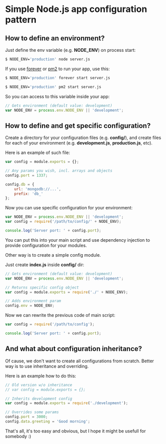 Simple Node.js app configuration pattern
========================================

How to define an environment?
-----------------------------
Just define the env variable (e.g. **NODE_ENV**) on process start:

```bash
$ NODE_ENV='production' node server.js
```

If you use [forever] or [pm2] to run your app, use this:

```sh
$ NODE_ENV='production' forever start server.js
```

```sh
$ NODE_ENV='production' pm2 start server.js
```

So you can access to this variable inside your app:

```javascript
// Gets environment (default value: development)
var NODE_ENV = process.env.NODE_ENV || 'development';
```

How to define and get specific configuration?
---------------------------------------------
Create a directory for your configuration files (e.g. **config/**), and create files for each of your environment (e.g. **development.js**, **production.js**, etc).

Here is an example of such file:

```javascript
var config = module.exports = {};

// Any params you wish, incl. arrays and objects
config.port = 1337;

config.db = {
    url: 'mongodb://...',
    prefix: 'db_'
};
```

Now you can use specific configuration for your environment:

```javascript
var NODE_ENV = process.env.NODE_ENV || 'development';
var config = require('/path/to/config/' + NODE_ENV);

console.log('Server port: ' + config.port);
```
You can put this into your main script and use dependency injection to provide configuration for your modules.

Other way is to create a simple config module.

Just create **index.js** inside **config/** dir:

```javascript
// Gets environment (default value: development)
var NODE_ENV = process.env.NODE_ENV || 'development';

// Returns specific config object
var config = module.exports = require('./' + NODE_ENV);

// Adds environment param
config.env = NODE_ENV;
```

Now we can rewrite the previous code of main script:

```javascript
var config = require('/path/to/config');

console.log('Server port: ' + config.port);
```

And what about configuration inheritance?
----------------------------------
Of cause, we don't want to create all configurations from scratch. Better way is to use inheritance and overriding.

Here is an example how to do this:

```javascript
// Old version w/o inheritance
// var config = module.exports = {};

// Inherits development config
var config = module.exports = require('./development');

// Overrides some params
config.port = 3000;
config.data.greeting = 'Good morning';
```

That's all, it's too easy and obvious, but I hope it might be usefull for somebody :)

[forever]:https://github.com/nodejitsu/forever
[pm2]:https://github.com/Unitech/pm2